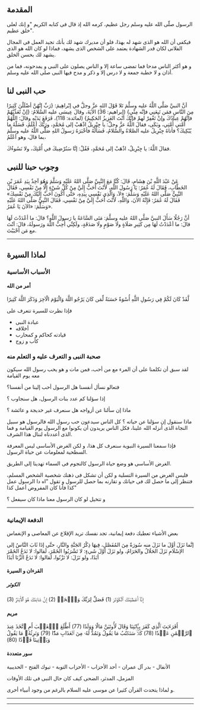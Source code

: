 
## المقدمة

الرسول صلّى الله عليه وسلم رجل عظيم، كرمه الله إذ قال فى كتابه الكريم "و إنك لعلى خلق عظيم".

فيكفى أن الله هو الذى شهد له بهذا، فلو أن مديرك شهد لك بأنك تجيد العمل فى المجال الفلانى لكان قدر الشهادة يعتمد على الشخص الذى يشهد، فماذا لو كان الله هو الذى يشهد لك بحسن الخلق.

و هو أكثر الناس مدحا فما تمضى ساعة إلا و الناس يصلون على النبى و يمدحونه، فما من أذان و لا خطبة جمعة و لا درس إلا و ذكر و مدح فيها النبى صلى الله عليه وسلم.
## حب النبى لنا

أنَّ النبيَّ صَلَّى اللَّهُ عليه وسلَّمَ تَلا قَوْلَ اللهِ عزَّ وجلَّ في إبْراهِيمَ: {رَبِّ إنَّهُنَّ أضْلَلْنَ كَثِيرًا مِنَ النَّاسِ فمَن تَبِعَنِي فإنَّه مِنِّي} (إبراهيم: 36) الآيَةَ،
وقالَ عِيسَى عليه السَّلامُ: {إنْ تُعَذِّبْهُمْ فإنَّهُمْ عِبادُكَ وإنْ تَغْفِرْ لهمْ فإنَّكَ أنْتَ العَزِيزُ الحَكِيمُ} (لمائدة: 118)،
فَرَفَعَ يَدَيْهِ وقالَ: اللَّهُمَّ أُمَّتي أُمَّتِي، وبَكَى، 
فقالَ اللَّهُ عزَّ وجلَّ: يا جِبْرِيلُ اذْهَبْ إلى مُحَمَّدٍ، ورَبُّكَ أعْلَمُ، فَسَلْهُ ما يُبْكِيكَ؟ فأتاهُ جِبْرِيلُ عليه الصَّلاةُ والسَّلامُ، فَسَأَلَهُ فأخْبَرَهُ رَسولُ اللهِ صَلَّى اللَّهُ عليه وسلَّمَ بما قالَ، وهو أعْلَمُ،

فقالَ اللَّهُ: يا جِبْرِيلُ، اذْهَبْ إلى مُحَمَّدٍ، فَقُلْ: إنَّا سَنُرْضِيكَ في أُمَّتِكَ، ولا نَسُوءُكَ.

## وجوب حبنا للنبى

عَنْ عَبْدَ اللَّهِ بْنَ هِشَامٍ، قَالَ: كُنَّا مَعَ النَّبِيِّ صَلَّى اللهُ عَلَيْهِ وَسَلَّمَ وَهُوَ آخِذٌ بِيَدِ عُمَرَ بْنِ الخَطَّابِ، فَقَالَ لَهُ عُمَرُ: يَا رَسُولَ اللَّهِ، لَأَنْتَ أَحَبُّ إِلَيَّ مِنْ كُلِّ شَيْءٍ إِلَّا مِنْ نَفْسِي، فَقَالَ النَّبِيُّ صَلَّى اللهُ عَلَيْهِ وَسَلَّمَ: «لاَ، وَالَّذِي نَفْسِي بِيَدِهِ، حَتَّى أَكُونَ أَحَبَّ إِلَيْكَ مِنْ نَفْسِكَ» فَقَالَ لَهُ عُمَرُ: فَإِنَّهُ الآنَ، وَاللَّهِ، لَأَنْتَ أَحَبُّ إِلَيَّ مِنْ نَفْسِي، فَقَالَ النَّبِيُّ صَلَّى اللهُ عَلَيْهِ وَسَلَّمَ: «الآنَ يَا عُمَرُ».

أنَّ رَجُلًا سَأَلَ النبيَّ صَلَّى اللهُ عليه وسلَّمَ: مَتَى السَّاعَةُ يا رَسولَ اللَّهِ؟ قالَ: ما أعْدَدْتَ لَهَا قالَ: ما أعْدَدْتُ لَهَا مِن كَثِيرِ صَلَاةٍ ولَا صَوْمٍ ولَا صَدَقَةٍ، ولَكِنِّي أُحِبُّ اللَّهَ ورَسولَهُ، قالَ: أنْتَ مع مَن أحْبَبْتَ.

---
## لماذا السيرة

### الأسباب الأساسية
#### أمر من الله

لَّقَدْ كَانَ لَكُمْ فِي رَسُولِ اللَّهِ أُسْوَةٌ حَسَنَةٌ لِّمَن كَانَ يَرْجُو اللَّهَ وَالْيَوْمَ الْآخِرَ وَذَكَرَ اللَّهَ كَثِيرًا

فإذا نظرت للسيرة تتعرف على
- عبادة النبى
- أخلاقه
- قيادته كحاكم و كمحارب
- كأب و زوج

### صحبة النبى و التعرف عليه و التعلم منه

لقد سبق أن تكلمنا على أن المرء مع من أحب، فمن مات و هو يحب رسول الله سيكون معه يوم القيامة

فتعالو نسأل أنفسنا هل الرسول أحب إلينا من أنفسنا؟

إذا سؤلنا كم عدد بنات الرسول، هل سنجاوب ؟

ماذا إن سألنا عن أزواجه هل سنعرف غير خديجة و عائشة ؟

ماذا سنقول إن سؤلنا عن حياته ؟ كل الناس سيدعون حب رسول الله فالرسول هو سبيل النجاة الذى أنزله الله علينا، فكل الناس يريدون أن يكونوا مع الرسول يوم القيامة و فما الذى أعددناه لننال هذا الشرف.

فإذا سمعنا السيرة النبوية سنعرف كل هذا، و لكن الغرض الأساسى ليس المعرفة السطحية لمعلومات عن حياة الرسول.

الغرض الأساسى هو وضع حياة الرسول كالنجوم فى السماء تهدينا إلى الطريق.

فليس الغرض من السيرة التسلية و لكن أن تشكل فى ذهنك شخصية الشخص المسلم، فتنظر إلى ما حصل لك فى حياتك و تقارنه بما حصل للرسول و تقول "اه دا الرسول عمل كذا فأنا كان المفروض أعمل كذا"

و تتخيل لو كان الرسول معنا ماذا كان سيفعل ؟

---
### الدفعة الإيمانية

بعض الأشياء تعطيك دفعة إيمانية، تجد نفسك تريد الإقلاع عن المعاصى و الإنغماس

إنَّما نَزَلَ أوَّلَ ما نَزَلَ منه سُورَةٌ مِنَ المُفَصَّلِ، فِيهَا ذِكْرُ الجَنَّةِ والنَّارِ، حتَّى إذَا ثَابَ النَّاسُ إلى الإسْلَامِ نَزَلَ الحَلَالُ والحَرَامُ، ولو نَزَلَ أوَّلَ شَيءٍ: لا تَشْرَبُوا الخَمْرَ، لَقالوا: لا نَدَعُ الخَمْرَ أبَدًا، ولو نَزَلَ: لا تَزْنُوا، لَقالوا: لا نَدَعُ الزِّنَا أبَدًا
#### القرءان و السيرة

##### الكوثر

إِنَّآ أَعۡطَيۡنَٰكَ ٱلۡكَوۡثَرَ (1) فَصَلِّ لِرَبِّكَ وَٱنۡحَرۡ (2) إِنَّ شَانِئَكَ هُوَ ٱلۡأَبۡتَرُ (3)
#### مريم

أَفَرَءَيۡتَ ٱلَّذِي كَفَرَ بِـَٔايَٰتِنَا وَقَالَ لَأُوتَيَنَّ مَالٗا وَوَلَدًا (77) أَطَّلَعَ ٱلۡغَيۡبَ أَمِ ٱتَّخَذَ عِندَ ٱلرَّحۡمَٰنِ عَهۡدٗا (78) كَلَّاۚ سَنَكۡتُبُ مَا يَقُولُ وَنَمُدُّ لَهُۥ مِنَ ٱلۡعَذَابِ مَدّٗا (79) وَنَرِثُهُۥ مَا يَقُولُ وَيَأۡتِينَا فَرۡدٗا (80)
#### سور متعددة

الأنفال - بدر
آل عمران - أحد
الأحزاب - الأحزاب
التوبة - تبوك
الفتح - الحديبية

المزمل، المدثر، الضحى كيف كان حال النبى فى تلك الأوقات

و لماذا يتحدث القرآن كثيرا عن موسى عليه السلام بالرغم من وجود أنبياء أخرى.

---



---
